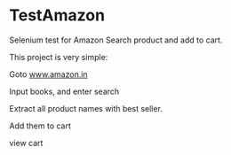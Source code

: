 # TestAmazon
Selenium test for Amazon Search product and add to cart.

This project is very simple:

Goto www.amazon.in

Input books, and enter search

Extract all product names with best seller.

Add them to cart

view cart

